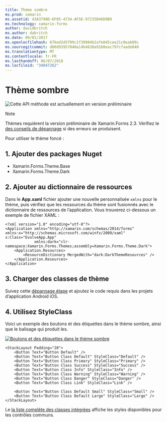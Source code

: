 ```yaml
---
title: Thème sombre
ms.prod: xamarin
ms.assetid: 43A3798D-6F05-4734-AF5E-97235B46D9B9
ms.technology: xamarin-forms
author: davidbritch
ms.author: dabritch
ms.date: 09/01/2017
ms.openlocfilehash: 676ed2d5f99c1f39904b2afe045cee21c0eab09c
ms.sourcegitcommit: d80d93957040a14b4638a91b0eac797cfaade840
ms.translationtype: MT
ms.contentlocale: fr-FR
ms.lasthandoff: 06/07/2018
ms.locfileid: "34847262"
---
```

# <a name="dark-theme"></a>Thème sombre

![](~/media/shared/preview.png "Cette API méthode est actuellement en version préliminaire")

> [!NOTE]
> Thèmes requièrent la version préliminaire de Xamarin.Forms 2.3. Vérifiez le [des conseils de dépannage](~/xamarin-forms/user-interface/themes/index.md) si des erreurs se produisent.

Pour utiliser le thème foncé :

## <a name="1-add-nuget-packages"></a>1. Ajouter des packages Nuget

* Xamarin.Forms.Theme.Base
* Xamarin.Forms.Theme.Dark

## <a name="2-add-to-the-resource-dictionary"></a>2. Ajouter au dictionnaire de ressources

Dans le **App.xaml** fichier ajouter une nouvelle personnalisée `xmlns` pour le thème, puis vérifiez que les ressources du thème sont fusionnés avec le dictionnaire de ressources de l’application.
Vous trouverez ci-dessous un exemple de fichier XAML :

```xaml
<?xml version="1.0" encoding="utf-8"?>
<Application xmlns="http://xamarin.com/schemas/2014/forms" xmlns:x="http://schemas.microsoft.com/winfx/2009/xaml" x:Class="EvolveApp.App"
             xmlns:dark="clr-namespace:Xamarin.Forms.Themes;assembly=Xamarin.Forms.Theme.Dark">
    <Application.Resources>
        <ResourceDictionary MergedWith="dark:DarkThemeResources" />
    </Application.Resources>
</Application>
```

## <a name="3-load-theme-classes"></a>3. Charger des classes de thème

Suivez cette [dépannage étape](~/xamarin-forms/user-interface/themes/index.md) et ajoutez le code requis dans les projets d’application Android iOS.

## <a name="4-use-styleclass"></a>4. Utilisez StyleClass

Voici un exemple des boutons et des étiquettes dans le thème sombre, ainsi que le balisage qui produit les.

[![](dark-images/dark-theme-sml.png "Boutons et des étiquettes dans le thème sombre")](dark-images/dark-theme.png#lightbox "des boutons et des étiquettes dans le thème sombre")

```xaml
<StackLayout Padding="20">
    <Button Text="Button Default" />
    <Button Text="Button Class Default" StyleClass="Default" />
    <Button Text="Button Class Primary" StyleClass="Primary" />
    <Button Text="Button Class Success" StyleClass="Success" />
    <Button Text="Button Class Info" StyleClass="Info" />
    <Button Text="Button Class Warning" StyleClass="Warning" />
    <Button Text="Button Class Danger" StyleClass="Danger" />
    <Button Text="Button Class Link" StyleClass="Link" />

    <Button Text="Button Class Default Small" StyleClass="Small" />
    <Button Text="Button Class Default Large" StyleClass="Large" />
</StackLayout>
```

Le [la liste complète des classes intégrées](~/xamarin-forms/user-interface/themes/index.md) affiche les styles disponibles pour les contrôles communs.

